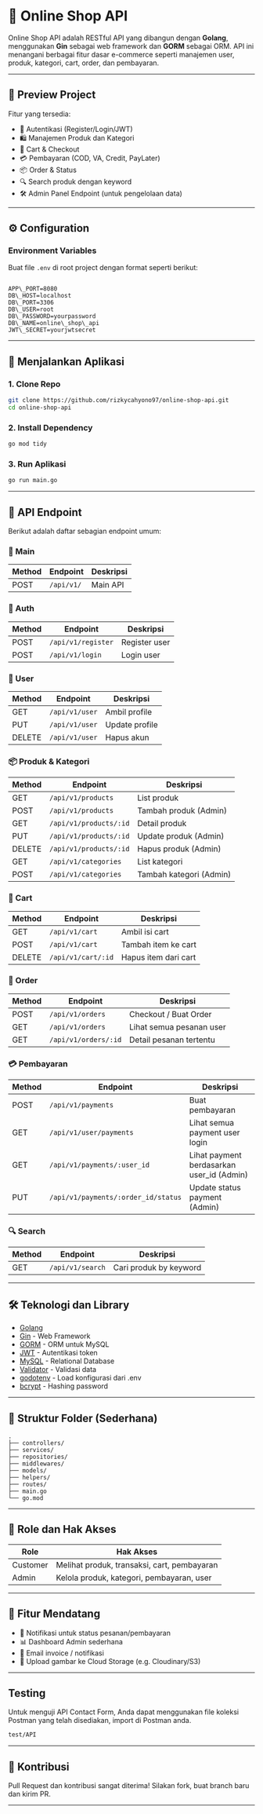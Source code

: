 # 🛒 Online Shop API

Online Shop API adalah RESTful API yang dibangun dengan **Golang**, menggunakan **Gin** sebagai web framework dan **GORM** sebagai ORM. API ini menangani berbagai fitur dasar e-commerce seperti manajemen user, produk, kategori, cart, order, dan pembayaran.

---

## 📸 Preview Project

Fitur yang tersedia:
- 👤 Autentikasi (Register/Login/JWT)
- 🛍️ Manajemen Produk dan Kategori
- 🧺 Cart & Checkout
- 💳 Pembayaran (COD, VA, Credit, PayLater)
- 📦 Order & Status
- 🔍 Search produk dengan keyword
- 🛠️ Admin Panel Endpoint (untuk pengelolaan data)

---

## ⚙️ Configuration

### Environment Variables

Buat file `.env` di root project dengan format seperti berikut:

```

APP\_PORT=8080
DB\_HOST=localhost
DB\_PORT=3306
DB\_USER=root
DB\_PASSWORD=yourpassword
DB\_NAME=online\_shop\_api
JWT\_SECRET=yourjwtsecret

````
---

## 🚀 Menjalankan Aplikasi

### 1. Clone Repo

```bash
git clone https://github.com/rizkycahyono97/online-shop-api.git
cd online-shop-api
````

### 2. Install Dependency

```bash
go mod tidy
```

### 3. Run Aplikasi

```bash
go run main.go
```

---

## 🧪 API Endpoint

Berikut adalah daftar sebagian endpoint umum:

### 👤 Main

| Method | Endpoint           | Deskripsi |
| ------ | ------------------ |-----------|
| POST   | `/api/v1/` | Main API  |


### 👤 Auth

| Method | Endpoint           | Deskripsi     |
| ------ | ------------------ | ------------- |
| POST   | `/api/v1/register` | Register user |
| POST   | `/api/v1/login`    | Login user    |

### 🧍 User

| Method | Endpoint       | Deskripsi      |
| ------ | -------------- | -------------- |
| GET    | `/api/v1/user` | Ambil profile  |
| PUT    | `/api/v1/user` | Update profile |
| DELETE | `/api/v1/user` | Hapus akun     |

### 📦 Produk & Kategori

| Method | Endpoint               | Deskripsi               |
| ------ | ---------------------- | ----------------------- |
| GET    | `/api/v1/products`     | List produk             |
| POST   | `/api/v1/products`     | Tambah produk (Admin)   |
| GET    | `/api/v1/products/:id` | Detail produk           |
| PUT    | `/api/v1/products/:id` | Update produk (Admin)   |
| DELETE | `/api/v1/products/:id` | Hapus produk (Admin)    |
| GET    | `/api/v1/categories`   | List kategori           |
| POST   | `/api/v1/categories`   | Tambah kategori (Admin) |

### 🛒 Cart

| Method | Endpoint           | Deskripsi            |
| ------ | ------------------ | -------------------- |
| GET    | `/api/v1/cart`     | Ambil isi cart       |
| POST   | `/api/v1/cart`     | Tambah item ke cart  |
| DELETE | `/api/v1/cart/:id` | Hapus item dari cart |

### 🧾 Order

| Method | Endpoint             | Deskripsi                |
| ------ | -------------------- | ------------------------ |
| POST   | `/api/v1/orders`     | Checkout / Buat Order    |
| GET    | `/api/v1/orders`     | Lihat semua pesanan user |
| GET    | `/api/v1/orders/:id` | Detail pesanan tertentu  |

### 💳 Pembayaran

| Method | Endpoint                            | Deskripsi                                  |
| ------ | ----------------------------------- | ------------------------------------------ |
| POST   | `/api/v1/payments`                  | Buat pembayaran                            |
| GET    | `/api/v1/user/payments`             | Lihat semua payment user login             |
| GET    | `/api/v1/payments/:user_id`         | Lihat payment berdasarkan user\_id (Admin) |
| PUT    | `/api/v1/payments/:order_id/status` | Update status payment (Admin)              |

### 🔍 Search

| Method | Endpoint         | Deskripsi              |
| ------ | ---------------- | ---------------------- |
| GET    | `/api/v1/search` | Cari produk by keyword |

---

## 🛠️ Teknologi dan Library

* [Golang](https://golang.org/)
* [Gin](https://github.com/gin-gonic/gin) - Web Framework
* [GORM](https://gorm.io/) - ORM untuk MySQL
* [JWT](https://github.com/golang-jwt/jwt) - Autentikasi token
* [MySQL](https://www.mysql.com/) - Relational Database
* [Validator](https://github.com/go-playground/validator) - Validasi data
* [godotenv](https://github.com/joho/godotenv) - Load konfigurasi dari .env
* [bcrypt](https://pkg.go.dev/golang.org/x/crypto/bcrypt) - Hashing password

---

## 📁 Struktur Folder (Sederhana)

```
.
├── controllers/
├── services/
├── repositories/
├── middlewares/
├── models/
├── helpers/
├── routes/
├── main.go
└── go.mod
```

---

## 👤 Role dan Hak Akses

| Role     | Hak Akses                                   |
| -------- | ------------------------------------------- |
| Customer | Melihat produk, transaksi, cart, pembayaran |
| Admin    | Kelola produk, kategori, pembayaran, user   |

---

## 🧩 Fitur Mendatang

* 🔔 Notifikasi untuk status pesanan/pembayaran
* 📊 Dashboard Admin sederhana
* 📧 Email invoice / notifikasi
* 📁 Upload gambar ke Cloud Storage (e.g. Cloudinary/S3)

---

## Testing

Untuk menguji API Contact Form, Anda dapat menggunakan file koleksi Postman yang telah disediakan, import di Postman anda.

```bash
test/API 
```

---

## 🤝 Kontribusi

Pull Request dan kontribusi sangat diterima! Silakan fork, buat branch baru dan kirim PR.

---
